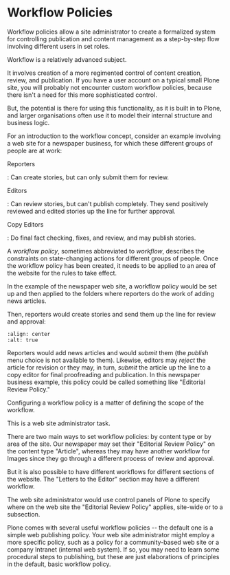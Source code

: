 # Workflow Policies

Workflow policies allow a site administrator to create a formalized system for controlling publication and content management as a step-by-step flow involving different users in set roles.

Workflow is a relatively advanced subject.

It involves creation of a more regimented control of content creation, review, and publication.
If you have a user account on a typical small Plone site, you will probably not encounter custom workflow policies, because there isn't a need for this more sophisticated control.

But, the potential is there for using this functionality, as it is built in to Plone, and larger organisations often use it to model their internal structure and business logic.

For an introduction to the workflow concept, consider an example involving a web site for a newspaper business, for which these different groups of people are at work:

Reporters

: Can create stories, but can only submit them for review.

Editors

: Can review stories, but can't publish completely. They send positively reviewed and edited stories up the line for further approval.

Copy Editors

: Do final fact checking, fixes, and review, and may publish stories.

A *workflow policy*, sometimes abbreviated to *workflow*, describes the constraints on state-changing actions for different groups of people.
Once the workflow policy has been created, it needs to be applied to an area of the website for the rules to take effect.

In the example of the newspaper web site, a workflow policy would be set up and then applied to the folders where reporters do the work of adding news articles.

Then, reporters would create stories and send them up the line for
review and approval:

```{figure} workflowsteps.png
:align: center
:alt: true
```

Reporters would add news articles and would *submit* them (the *publish* menu choice is not available to them).
Likewise, editors may *reject* the article for revision or they may, in turn, *submit* the article up the line to a copy editor for final proofreading and publication.
In this newspaper business example, this policy could be called something like "Editorial Review Policy."

Configuring a workflow policy is a matter of defining the scope of the workflow.

This is a web site administrator task.

There are two main ways to set workflow policies: by content type or by area of the site. Our newspaper may set their "Editorial Review Policy" on the content type "Article", whereas they may have another workflow for Images since they go through a different process of review and approval.

But it is also possible to have different workflows for different sections of the website. The "Letters to the Editor" section may have a different workflow.

The web site administrator would use control panels of Plone to specify where on the web site the "Editorial Review Policy" applies, site-wide or to a subsection.

Plone comes with several useful workflow policies -- the default one is a simple web publishing policy.
Your web site administrator might employ a more specific policy, such as a policy for a community-based web site or a company Intranet (internal web system).
If so, you may need to learn some procedural steps to publishing, but these are just elaborations of principles in the default, basic workflow policy.
